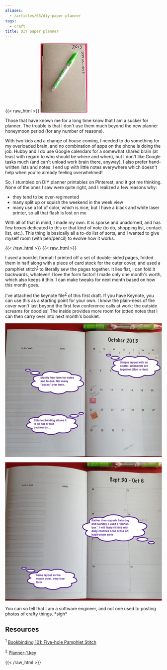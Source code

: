 ```yaml
---
aliases:
  - /articles/65/diy-paper-planner
tags:
  - craft
title: DIY paper planner
---
```

{{< raw_html >}}
<img src="/images/4t.png" class="right-box" title="Cover view" alt="Cover view" />

<p>Those that have known me for a long time know that I am a sucker for planner. The trouble is that I don't use them much beyond the new planner honeymoon period (for any number of reasons). </p>

<p>With two kids and a change of house coming, I needed to do something for my overloaded brain, and no combination of apps on the phone is doing the job. Hubby and I do use Google calendars for a somewhat shared brain (at least with regard to who should be where and when), but I don't like Google tasks much (and can't unload work brain there, anyway). I also prefer hand-written lists and notes: I end up with little notes everywhere which doesn't help when you're already feeling overwhelmed!</p>

<p>So, I stumbled on <span class="caps">DIY</span> planner printables on Pinterest, and it got me thinking. None of the ones I saw were quite right, and I realized a few reasons why:</p>

<ul>
	<li>they tend to be over-regimented</li>
	<li>many split up or squish the weekend in the week view</li>
	<li>many use a lot of color, which is nice, but I have a black and white laser printer, so all that flash is lost on me</li>
</ul>

<p>With all of that in mind, I made my own. It is sparse and unadorned, and has few boxes dedicated to this or that kind of note (to do, shopping list, contact list, etc.). This thing is basically all a to-do list of sorts, and I wanted to give myself room (with pen/pencil) to evolve how it works.</p>
{{< /raw_html >}}
<!--more-->
{{< raw_html >}}
<p>I used a booklet format: I printed off a set of double-sided pages, folded them in half along with a piece of card stock for the outer cover, and used a pamphlet stitch<sup id="fnrev18558719825240867d96bec" class="footnote"><a href="#fn18558719825240867d96bec">1</a></sup> to literally sew the pages together. It lies flat, I can fold it backwards, whatever! I love the form factor! I made only one month's worth, which also keeps it thin. I can make tweaks for next month based on how this month goes. </p>

<p>I've attached the keynote file<sup id="fnrev18914270245240867d9714e" class="footnote"><a href="#fn18914270245240867d9714e">2</a></sup> of this first draft. If you have Keynote, you can use this as a starting point for your own. I know the plain-ness of the cover won't last beyond the first few conference calls at work: the outside screams for doodles! The inside provides more room for jotted notes that I can then carry over into next month's booklet.</p>

<p><img src="/images/5.png" title="Month overview" alt="Month overview" /></p>
<p><img src="/images/6.png" title="Week overview" alt="Week overview" /></p>

<p>You can so tell that I am a software engineer, and not one used to posting photos of crafty things. *sigh* </p>

<h2>Resources</h2>

<p id="fn18558719825240867d96bec" class="footnote"><sup>1</sup> <a href="http://www.designsponge.com/2013/03/bookbinding-101-five-hole-pamphlet-stitch.html">Bookbinding 101: Five-hole Pamphlet Stitch</a></p>

<p id="fn18914270245240867d9714e" class="footnote"><sup>2</sup> <a href="/file_download/3/Planner-1.key" title="First version of DIY monthly/weekly planner.">Planner-1.key</a></p>
{{< /raw_html >}}

